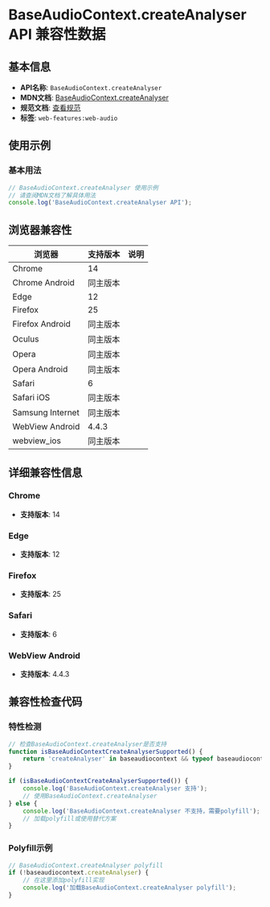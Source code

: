 # BaseAudioContext.createAnalyser API 兼容性数据

## 基本信息

- **API名称**: `BaseAudioContext.createAnalyser`
- **MDN文档**: [BaseAudioContext.createAnalyser](https://developer.mozilla.org/docs/Web/API/BaseAudioContext/createAnalyser)
- **规范文档**: [查看规范](https://webaudio.github.io/web-audio-api/#dom-baseaudiocontext-createanalyser)
- **标签**: `web-features:web-audio`

## 使用示例

### 基本用法

```javascript
// BaseAudioContext.createAnalyser 使用示例
// 请查阅MDN文档了解具体用法
console.log('BaseAudioContext.createAnalyser API');
```

## 浏览器兼容性

| 浏览器 | 支持版本 | 说明 |
|--------|----------|------|
| Chrome | 14 |  |
| Chrome Android | 同主版本 |  |
| Edge | 12 |  |
| Firefox | 25 |  |
| Firefox Android | 同主版本 |  |
| Oculus | 同主版本 |  |
| Opera | 同主版本 |  |
| Opera Android | 同主版本 |  |
| Safari | 6 |  |
| Safari iOS | 同主版本 |  |
| Samsung Internet | 同主版本 |  |
| WebView Android | 4.4.3 |  |
| webview_ios | 同主版本 |  |

## 详细兼容性信息

### Chrome

- **支持版本**: 14

### Edge

- **支持版本**: 12

### Firefox

- **支持版本**: 25

### Safari

- **支持版本**: 6

### WebView Android

- **支持版本**: 4.4.3

## 兼容性检查代码

### 特性检测

```javascript
// 检查BaseAudioContext.createAnalyser是否支持
function isBaseAudioContextCreateAnalyserSupported() {
    return 'createAnalyser' in baseaudiocontext && typeof baseaudiocontext.createAnalyser === 'function';
}

if (isBaseAudioContextCreateAnalyserSupported()) {
    console.log('BaseAudioContext.createAnalyser 支持');
    // 使用BaseAudioContext.createAnalyser
} else {
    console.log('BaseAudioContext.createAnalyser 不支持，需要polyfill');
    // 加载polyfill或使用替代方案
}
```

### Polyfill示例

```javascript
// BaseAudioContext.createAnalyser polyfill
if (!baseaudiocontext.createAnalyser) {
    // 在这里添加polyfill实现
    console.log('加载BaseAudioContext.createAnalyser polyfill');
}
```

